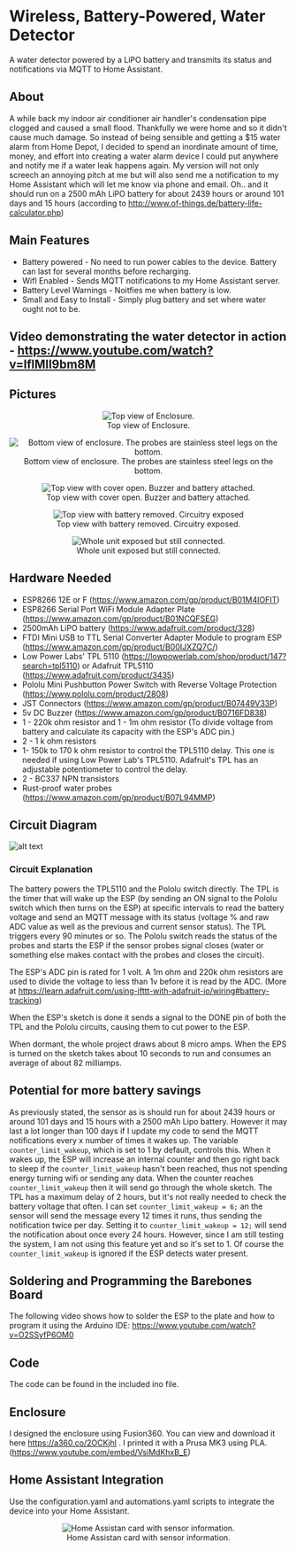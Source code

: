 # Wireless, Battery-Powered, Water Detector
A water detector powered by a LiPO battery and transmits its status and notifications via MQTT to Home Assistant.

## About
A while back my indoor air conditioner air handler's condensation pipe clogged and caused a small flood. Thankfully we were home and so it didn't cause much damage. So instead of being sensible and getting a $15 water alarm from Home Depot, I decided to spend an inordinate amount of time, money, and effort into creating a water alarm device I could put anywhere and  notify me if a water leak happens again. My version will not only screech an annoying pitch at me but will also send me a notification to my Home Assistant which will let me know via phone and email. Oh.. and it should run on a 2500 mAh LiPO battery for about 2439 hours or around 101 days and 15 hours (according to http://www.of-things.de/battery-life-calculator.php)

## Main Features
* Battery powered - No need to run power cables to the device. Battery can last for several months before recharging.
* WifI Enabled - Sends MQTT notifications to my Home Assistant server.
* Battery Level Warnings - Noitfies me when battery is low.
* Small and Easy to Install - Simply plug battery and set where water ought not to be.

## Video demonstrating the water detector in action - https://www.youtube.com/watch?v=lflMII9bm8M

## Pictures
<p align="center">
  <img src="https://github.com/andres-leon/wireless-water-detector/blob/master/images/2019-04-01%2016.31.27.jpg" style="max-width:600px" title="Top view of Enclosure."><br />
  Top view of Enclosure.
  </p>
<p align="center">  
  <img src="https://github.com/andres-leon/wireless-water-detector/blob/master/images/2019-04-01%2016.31.43.jpg" style="max-width:600px" alt="Bottom view of enclosure. The probes are stainless steel legs on the bottom."><br />
  Bottom view of enclosure. The probes are stainless steel legs on the bottom.
</p>
<p align="center">  
  <img src="https://github.com/andres-leon/wireless-water-detector/blob/master/images/2019-04-01%2016.32.24.jpg" style="max-width:600px" alt="Top view with cover open. Buzzer and battery attached."><br />
  Top view with cover open. Buzzer and battery attached.
</p>
<p align="center">  
  <img src="https://github.com/andres-leon/wireless-water-detector/blob/master/images/2019-04-01%2016.33.17.jpg" style="max-width:600px" alt="Top view with battery removed. Circuitry exposed"><br />
  Top view with battery removed. Circuitry exposed.
</p>
<p align="center">  
  <img src="https://github.com/andres-leon/wireless-water-detector/blob/master/images/2019-04-01%2016.34.47.jpg" style="max-width:600px" alt="Whole unit exposed but still connected."><br />
  Whole unit exposed but still connected.
</p>

## Hardware Needed
* ESP8266 12E or F (https://www.amazon.com/gp/product/B01M4IOFIT)
* ESP8266 Serial Port WiFi Module Adapter Plate (https://www.amazon.com/gp/product/B01NCQFSEG)
* 2500mAh LiPO battery (https://www.adafruit.com/product/328)
* FTDI Mini USB to TTL Serial Converter Adapter Module to program ESP (https://www.amazon.com/gp/product/B00IJXZQ7C/)
* Low Power Labs' TPL 5110 (https://lowpowerlab.com/shop/product/147?search=tpl5110) or Adafruit TPL5110 (https://www.adafruit.com/product/3435)
* Pololu Mini Pushbutton Power Switch with Reverse Voltage Protection (https://www.pololu.com/product/2808)
* JST Connectors (https://www.amazon.com/gp/product/B07449V33P)
* 5v DC Buzzer (https://www.amazon.com/gp/product/B0716FD838)
* 1 - 220k ohm resistor and 1 - 1m ohm resistor (To divide voltage from battery and calculate its capacity with the ESP's ADC pin.)
* 2 - 1 k ohm resistors
* 1- 150k to 170 k ohm resistor to control the TPL5110 delay. This one is needed if using Low Power Lab's TPL5110. Adafruit's TPL has an adjustable potentiometer to control the delay.
* 2 - BC337 NPN transistors 
* Rust-proof water probes (https://www.amazon.com/gp/product/B07L94MMP)

## Circuit Diagram
![alt text](schematic.png "Diagram")
### Circuit Explanation
The battery powers the TPL5110 and the Pololu switch directly. The TPL is the timer that will wake up the ESP (by sending an ON signal to the Pololu switch which then turns on the ESP) at specific intervals to read the battery voltage and send an MQTT message with its status (voltage % and raw ADC value as well as the previous and current sensor status). The TPL triggers every 90 minutes or so.
The Pololu switch reads the status of the probes and starts the ESP if the sensor probes signal closes (water or something else makes contact with the probes and closes the circuit). 

The ESP's ADC pin is rated for 1 volt. A 1m ohm and 220k ohm resistors are used to divide the voltage to less than 1v before it is read by the ADC. (More at https://learn.adafruit.com/using-ifttt-with-adafruit-io/wiring#battery-tracking)

When the ESP's sketch is done it sends a signal to the DONE pin of both the TPL and the Pololu circuits, causing them to cut power to the ESP.

When dormant, the whole project draws about 8 micro amps. When the EPS is turned on the sketch takes about 10 seconds to run and consumes an average of about 82 milliamps.

## Potential for more battery savings
As previously stated, the sensor as is should run for about 2439 hours or around 101 days and 15 hours with a 2500 mAh Lipo battery. However it may last a lot longer than 100 days if I update my code to send the MQTT notifications every x number of times it wakes up. The variable `counter_limit_wakeup`, which is set to 1 by default, controls this. When it wakes up, the ESP will increase an internal counter and then go right back to sleep if the `counter_limit_wakeup` hasn't been reached, thus not spending energy turning wifi or sending any data. When the counter reaches `counter_limit_wakeup` then it will send go through the whole sketch. The TPL has a maximum delay of 2 hours, but it's not really needed to check the battery voltage that often. I can set `counter_limit_wakeup = 6;` an the sensor will send the message every 12 times it runs, thus sending the notification twice per day. Setting it to `counter_limit_wakeup = 12;` will send the notification about once every 24 hours. However, since I am still testing the system, I am not using this feature yet and so it's set to 1. Of course the `counter_limit_wakeup` is ignored if the ESP detects water present.

## Soldering and Programming the Barebones Board
The following video shows how to solder the ESP to the plate and how to program it using the Arduino IDE: https://www.youtube.com/watch?v=O2SSyfP6OM0

## Code
The code can be found in the included ino file.

## Enclosure
I designed the enclosure using Fusion360. You can view and download it here https://a360.co/2OCKjhl .
I printed it with a Prusa MK3 using PLA.(https://www.youtube.com/embed/VsiMdKhxB_E)

## Home Assistant Integration
Use the configuration.yaml and automations.yaml scripts to integrate the device into your Home Assistant.
<p align="center">  
  <img src="https://github.com/andres-leon/wireless-water-detector/blob/master/images/hassio-snapshot.PNG" style="max-width:400px" alt="Home Assistan card with sensor information."><br />
  Home Assistan card with sensor information.
</p>

